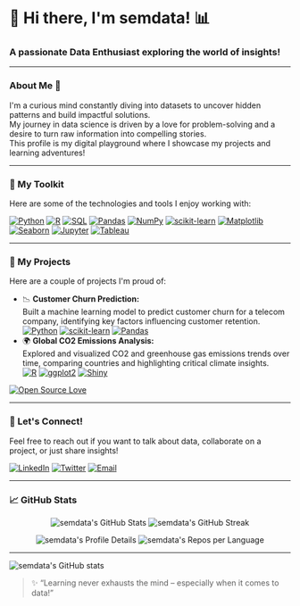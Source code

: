 # 👋 Hi there, I'm semdata! 📊

### A passionate Data Enthusiast exploring the world of insights!

---

### About Me 🚀

I'm a curious mind constantly diving into datasets to uncover hidden patterns and build impactful solutions.  
My journey in data science is driven by a love for problem-solving and a desire to turn raw information into compelling stories.  
This profile is my digital playground where I showcase my projects and learning adventures!

---

### 🧰 My Toolkit

Here are some of the technologies and tools I enjoy working with:

[![Python](https://img.shields.io/badge/Python-3776AB?style=for-the-badge&logo=python&logoColor=white)](https://www.python.org/)
[![R](https://img.shields.io/badge/R-276DC3?style=for-the-badge&logo=r&logoColor=white)](https://www.r-project.org/)
[![SQL](https://img.shields.io/badge/SQL-4479A1?style=for-the-badge&logo=postgresql&logoColor=white)](https://www.postgresql.org/)
[![Pandas](https://img.shields.io/badge/Pandas-150458?style=for-the-badge&logo=pandas&logoColor=white)](https://pandas.pydata.org/)
[![NumPy](https://img.shields.io/badge/NumPy-013243?style=for-the-badge&logo=numpy&logoColor=white)](https://numpy.org/)
[![scikit-learn](https://img.shields.io/badge/scikit--learn-F7931E?style=for-the-badge&logo=scikit-learn&logoColor=white)](https://scikit-learn.org/)
[![Matplotlib](https://img.shields.io/badge/Matplotlib-11557C?style=for-the-badge&logo=matplotlib&logoColor=white)](https://matplotlib.org/)
[![Seaborn](https://img.shields.io/badge/Seaborn-30A3DC?style=for-the-badge&logo=python&logoColor=white)](https://seaborn.pydata.org/)
[![Jupyter](https://img.shields.io/badge/Jupyter-F37626?style=for-the-badge&logo=jupyter&logoColor=white)](https://jupyter.org/)
[![Tableau](https://img.shields.io/badge/Tableau-E97627?style=for-the-badge&logo=tableau&logoColor=white)](https://www.tableau.com/)

---

### 📂 My Projects

Here are a couple of projects I'm proud of:

* 📉 **Customer Churn Prediction:**  
  Built a machine learning model to predict customer churn for a telecom company, identifying key factors influencing customer retention.  
  [![Python](https://img.shields.io/badge/Python-3776AB?style=for-the-badge&logo=python&logoColor=white)](https://www.python.org/)
  [![scikit-learn](https://img.shields.io/badge/scikit--learn-F7931E?style=for-the-badge&logo=scikit-learn&logoColor=white)](https://scikit-learn.org/)
  [![Pandas](https://img.shields.io/badge/Pandas-150458?style=for-the-badge&logo=pandas&logoColor=white)](https://pandas.pydata.org/)
* 🌍 **Global CO2 Emissions Analysis:**  
  Explored and visualized CO2 and greenhouse gas emissions trends over time, comparing countries and highlighting critical climate insights.  
  [![R](https://img.shields.io/badge/R-276DC3?style=flat-square&logo=r&logoColor=white)](https://www.r-project.org/)
  [![ggplot2](https://img.shields.io/badge/ggplot2-DF3A99?style=flat-square&logo=ggplot2&logoColor=white)](https://ggplot2.tidyverse.org/)
  [![Shiny](https://img.shields.io/badge/Shiny-009CDE?style=flat-square&logo=rstudio&logoColor=white)](https://shiny.posit.co/)


[![Open Source Love](https://badges.frapsoft.com/os/v2/open-source.svg?v=103)](https://github.com/ellerbrock/open-source-badges/)

---

### 🤝 Let's Connect!

Feel free to reach out if you want to talk about data, collaborate on a project, or just share insights!

[![LinkedIn](https://img.shields.io/badge/LinkedIn-0A66C2?style=for-the-badge&logo=linkedin&logoColor=white)](https://www.linkedin.com/in/yourprofile)
[![Twitter](https://img.shields.io/badge/Twitter-1DA1F2?style=for-the-badge&logo=twitter&logoColor=white)](https://twitter.com/yourprofile)
[![Email](https://img.shields.io/badge/Email-D14836?style=for-the-badge&logo=gmail&logoColor=white)](mailto:youremail@example.com)

---

### 📈 GitHub Stats

<p align="center">
  <img src="https://github-readme-stats.vercel.app/api?username=semdata&show_icons=true&theme=radical" alt="semdata's GitHub Stats" />
  <img src="https://github-readme-streak-stats.herokuapp.com/?user=semdata&theme=radical" alt="semdata's GitHub Streak" />
</p>

<p align="center">
  <img src="https://github-profile-summary-cards.vercel.app/api/cards/profile-details?username=semdata&theme=radical" alt="semdata's Profile Details" />
  <img src="https://github-profile-summary-cards.vercel.app/api/cards/repos-per-language?username=semdata&theme=radical" alt="semdata's Repos per Language" />
</p>

---

![semdata's GitHub stats](https://github-readme-stats.vercel.app/api?username=semdata&show_icons=true&theme=transparent)

> ✨ “Learning never exhausts the mind – especially when it comes to data!”

